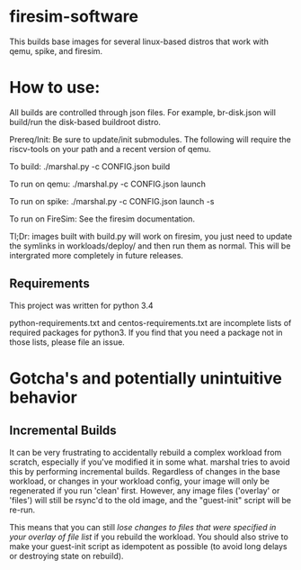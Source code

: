 firesim-software
==================================

This builds base images for several linux-based distros that work with qemu,
spike, and firesim. 

# How to use:
All builds are controlled through json files. For example, br-disk.json will
build/run the disk-based buildroot distro.

Prereq/Init:
Be sure to update/init submodules. The following will require the riscv-tools
on your path and a recent version of qemu.

To build:
    ./marshal.py -c CONFIG.json build

To run on qemu:
  ./marshal.py -c CONFIG.json launch

To run on spike:
  ./marshal.py -c CONFIG.json launch -s

To run on FireSim:
See the firesim documentation.

Tl;Dr: images built with build.py will work on firesim, you just need to update
the symlinks in workloads/deploy/ and then run them as normal. This will be
intergrated more completely in future releases.

## Requirements
This project was written for python 3.4

python-requirements.txt and centos-requirements.txt are incomplete lists of
required packages for python3. If you find that you need a package not in those
lists, please file an issue.

# Gotcha's and potentially unintuitive behavior
## Incremental Builds
It can be very frustrating to accidentally rebuild a complex workload from
scratch, especially if you've modified it in some what. marshal tries to
avoid this by performing incremental builds. Regardless of changes in the base
workload, or changes in your workload config, your image will only be
regenerated if you run 'clean' first. However, any image files ('overlay' or
'files') will still be rsync'd to the old image, and the "guest-init" script
will be re-run.

This means that you can still *lose changes to files that were specified in
your overlay of file list* if you rebuild the workload. You should also strive
to make your guest-init script as idempotent as possible (to avoid long delays
or destroying state on rebuild).

